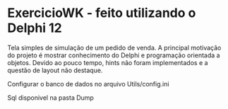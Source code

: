 # ExercicioWK - feito utilizando o Delphi 12
Tela simples de simulação de um pedido de venda.
A principal motivação do projeto é mostrar conhecimento do Delphi e programação orientada a objetos.
Devido ao pouco tempo, hints não foram implementados e a questão de layout não destaque.

Configurar o banco de dados no arquivo Utils/config.ini

Sql disponivel na pasta Dump
